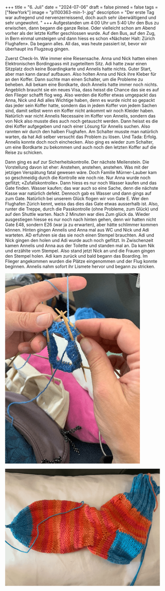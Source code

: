 +++
title = "6. Juli"
date = "2024-07-06"
draft = false
pinned = false
tags = ["NewYork"]
image = "p1100363-min-1-.jpg"
description = "Der erste Tag war aufregend und nervenzerreissend, doch auch sehr überwältigend und sehr ungewohnt. "
+++
Aufgestanden um 4:00 Uhr um 5:40 Uhr den Bus zu erwischen, dann begann die ganze Reise. Oder vielleicht schon am Abend vorher als der letzte Koffer geschlossen wurde. Auf den Bus, auf den Zug, in Bern einmal umsteigen und dann hiess es schon «Nächster Halt: Zürich Flughafen». Da begann alles. All das, was heute passiert ist, bevor wir überhaupt ins Flugzeug gingen.

Zuerst Check-In. Wie immer eine Riesensache. Anna und Nick hatten einen Elektronischen Bordingpass mit zugeteiltem Sitz. Adi hatte zwar einen Sitzplatz doch keine Boardingkarte und Annelis hatte nichts. Guter Start, aber man kann darauf aufbauen. Also holten Anna und Nick ihre Kleber für an den Koffer. Dann suchte man einen Schalter, um die Probleme zu beheben. Adi bekam eine Bordkarte, doch Annelis hatte immer noch nichts. Angeblich braucht sie ein neues Visa, dass heisst die Chance das sie es auf den Flieger schafft flog weg. Also werden die Koffer etwas umgepackt das Anna, Nick und Adi alles Wichtige haben, denn es wurde nicht so gepackt das jeder sein Koffer hatte, sondern das in jedem Koffer von jedem Sachen sind, damit selbst wenn ein Koffer nicht ankommt wir noch Kleider haben. Natürlich war nicht Annelis Necessaire im Koffer von Annelis, sondern das von Nick also musste dies auch noch getauscht werden. Dann heisst es die drei Koffer aufgegeben und nach einer Lösung für Annelis suchen. Also rannten wir durch den halben Flughafen. Am Schalter musste man natürlich warten, da hat Adi selber versucht das Problem zu lösen. Und Tada: Erfolg. Annelis konnte doch noch einchecken. Also ging es wieder zum Schalter, um eine Bordkarte zu bekommen und auch noch den letzten Koffer auf die Reise zu schicken.

Dann ging es auf zur Sicherheitskontrolle. Der nächste Meilenstein. Die Vorstellung davon ist eher: Anstehen, anstehen, anstehen. Was mit der jetzigen Verspätung fatal gewesen wäre. Doch Familie Mürner-Lauber kam so geschmeidig durch die Kontrolle wie noch nie. Nur Anna wurde noch geflitzt; «Zufallskontrolle». Dann hiess es nur noch Wasser kaufen und das Gate finden. Wasser kaufen; das war auch so eine Sache, denn die nächste Kasse war natürlich defekt. Dennoch gab es Wasser und dann gings auf zum Gate. Natürlich bei unserem Glück flogen wir von Gate E. Wer den Flughafen Zürich kennt, weiss das dies das Gate etwas ausserhalb ist. Also, runter die Treppe, durch die Passkontrolle (ohne Probleme, zum Glück) und auf den Shuttle warten. Nach 2 Minuten war dies Zum glück da. Wieder ausgestiegen hiesse es nur noch nach hinten gehen, denn wir hatten nicht Gate E48, sondern E26 (war ja zu erwarten), aber hätte schlimmer kommen können. Hinten gingen Annelis und Anna mal aus WC und Nick und Adi warteten. AD erfuhren sie das sie noch einen Stempel brauchten. Adi und Nick gingen den holen und Adi wurde auch noch geflitzt. In Zwischenzeit kamen Annelis und Anna aus der Toilette und standen mal an. Da kam Nik und erzählte vom Stempel. Also stand jetzt Nick an und die Frauen gingen den Stempel holen. Adi kam zurück und bald begann das Boarding. Im Flieger angekommen wurden die Plätze eingenommen und der Flug konnte beginnen. Annelis nahm sofort ihr Lismete hervor und begann zu stricken. 

![ Hier sieht man wie weit sie am Anfand des Fluges war:   ](screenshot-2024-07-07-024457.png)

![Und hier ist sie am Ende des Fluges: ](screenshot-2024-07-07-024709-1-.png)